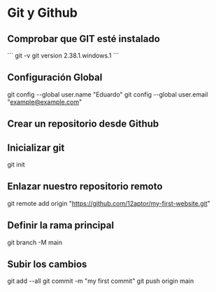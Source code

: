 # Git y Github

## Comprobar  que GIT esté instalado 

´´´
git -v
git version 2.38.1.windows.1
´´´

## Configuración Global

git config --global user.name "Eduardo"
git config --global user.email "example@example.com"

## Crear un repositorio desde Github

## Inicializar git

git init

## Enlazar nuestro repositorio remoto 

git remote add origin "https://github.com/12aptor/my-first-website.git"

## Definir la rama principal

git branch -M main

## Subir los cambios 

git add --all
git commit -m "my first commit"
git push origin main
